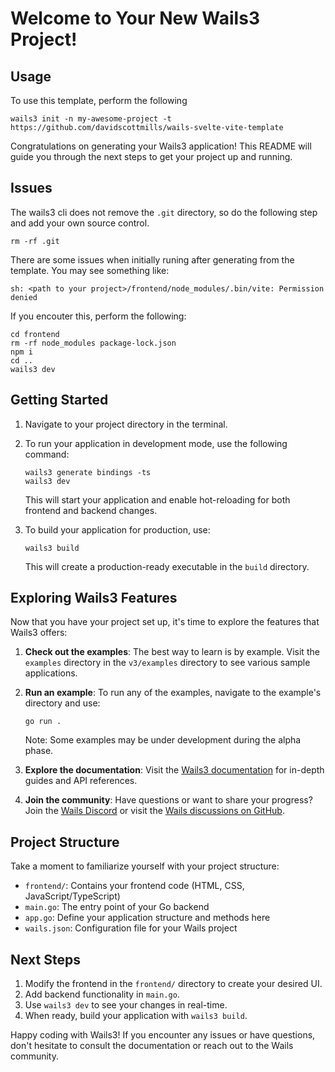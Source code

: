 # Welcome to Your New Wails3 Project!

## Usage

To use this template, perform the following
```
wails3 init -n my-awesome-project -t https://github.com/davidscottmills/wails-svelte-vite-template
```

Congratulations on generating your Wails3 application! This README will guide you through the next steps to get your project up and running.

## Issues

The wails3 cli does not remove the `.git` directory, so do the following step and add your own source control.

```
rm -rf .git
```

There are some issues when initially runing after generating from the template. You may see something like:

```
sh: <path to your project>/frontend/node_modules/.bin/vite: Permission denied
```

If you encouter this, perform the following:

```
cd frontend
rm -rf node_modules package-lock.json
npm i
cd ..
wails3 dev
```

## Getting Started

1. Navigate to your project directory in the terminal.

2. To run your application in development mode, use the following command:

   ```
   wails3 generate bindings -ts
   wails3 dev
   ```

   This will start your application and enable hot-reloading for both frontend and backend changes.

3. To build your application for production, use:

   ```
   wails3 build
   ```

   This will create a production-ready executable in the `build` directory.

## Exploring Wails3 Features

Now that you have your project set up, it's time to explore the features that Wails3 offers:

1. **Check out the examples**: The best way to learn is by example. Visit the `examples` directory in the `v3/examples` directory to see various sample applications.

2. **Run an example**: To run any of the examples, navigate to the example's directory and use:

   ```
   go run .
   ```

   Note: Some examples may be under development during the alpha phase.

3. **Explore the documentation**: Visit the [Wails3 documentation](https://v3.wails.io/) for in-depth guides and API references.

4. **Join the community**: Have questions or want to share your progress? Join the [Wails Discord](https://discord.gg/JDdSxwjhGf) or visit the [Wails discussions on GitHub](https://github.com/wailsapp/wails/discussions).

## Project Structure

Take a moment to familiarize yourself with your project structure:

- `frontend/`: Contains your frontend code (HTML, CSS, JavaScript/TypeScript)
- `main.go`: The entry point of your Go backend
- `app.go`: Define your application structure and methods here
- `wails.json`: Configuration file for your Wails project

## Next Steps

1. Modify the frontend in the `frontend/` directory to create your desired UI.
2. Add backend functionality in `main.go`.
3. Use `wails3 dev` to see your changes in real-time.
4. When ready, build your application with `wails3 build`.

Happy coding with Wails3! If you encounter any issues or have questions, don't hesitate to consult the documentation or reach out to the Wails community.
